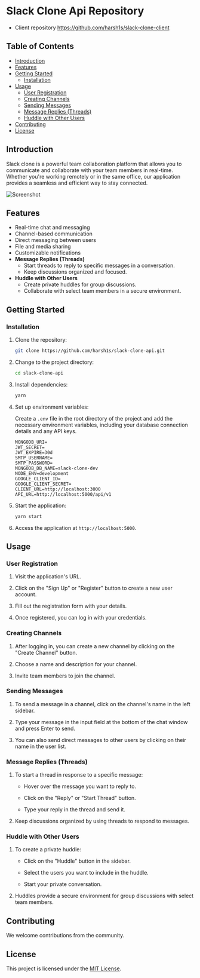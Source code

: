 # Slack Clone Api Repository

- Client repository https://github.com/harsh1s/slack-clone-client

## Table of Contents

- [Introduction](#introduction)
- [Features](#features)
- [Getting Started](#getting-started)
  - [Installation](#installation)
- [Usage](#usage)
  - [User Registration](#user-registration)
  - [Creating Channels](#creating-channels)
  - [Sending Messages](#sending-messages)
  - [Message Replies (Threads)](#message-replies-threads)
  - [Huddle with Other Users](#huddle-with-other-users)
- [Contributing](#contributing)
- [License](#license)

## Introduction

Slack clone is a powerful team collaboration platform that allows you to communicate and collaborate with your team members in real-time. Whether you're working remotely or in the same office, our application provides a seamless and efficient way to stay connected.

![Screenshot](https://res.cloudinary.com/harsh1s/image/upload/v1695161023/screenshot_jsd2mf.png)

## Features

- Real-time chat and messaging
- Channel-based communication
- Direct messaging between users
- File and media sharing
- Customizable notifications
- **Message Replies (Threads)**
  - Start threads to reply to specific messages in a conversation.
  - Keep discussions organized and focused.
- **Huddle with Other Users**
  - Create private huddles for group discussions.
  - Collaborate with select team members in a secure environment.

## Getting Started

### Installation

1. Clone the repository:

   ```bash
   git clone https://github.com/harsh1s/slack-clone-api.git
   ```

2. Change to the project directory:

   ```bash
   cd slack-clone-api
   ```

3. Install dependencies:

   ```bash
   yarn
   ```

4. Set up environment variables:

   Create a `.env` file in the root directory of the project and add the necessary environment variables, including your database connection details and any API keys.

   ```plaintext
   MONGODB_URI=
   JWT_SECRET=
   JWT_EXPIRE=30d
   SMTP_USERNAME=
   SMTP_PASSWORD=
   MONGODB_DB_NAME=slack-clone-dev
   NODE_ENV=development
   GOOGLE_CLIENT_ID=
   GOOGLE_CLIENT_SECRET=
   CLIENT_URL=http://localhost:3000
   API_URL=http://localhost:5000/api/v1
   ```

5. Start the application:

   ```bash
   yarn start
   ```

6. Access the application at `http://localhost:5000`.

## Usage

### User Registration

1. Visit the application's URL.

2. Click on the "Sign Up" or "Register" button to create a new user account.

3. Fill out the registration form with your details.

4. Once registered, you can log in with your credentials.

### Creating Channels

1. After logging in, you can create a new channel by clicking on the "Create Channel" button.

2. Choose a name and description for your channel.

3. Invite team members to join the channel.

### Sending Messages

1. To send a message in a channel, click on the channel's name in the left sidebar.

2. Type your message in the input field at the bottom of the chat window and press Enter to send.

3. You can also send direct messages to other users by clicking on their name in the user list.

### Message Replies (Threads)

1. To start a thread in response to a specific message:

   - Hover over the message you want to reply to.

   - Click on the "Reply" or "Start Thread" button.

   - Type your reply in the thread and send it.

2. Keep discussions organized by using threads to respond to messages.

### Huddle with Other Users

1. To create a private huddle:

   - Click on the "Huddle" button in the sidebar.

   - Select the users you want to include in the huddle.

   - Start your private conversation.

2. Huddles provide a secure environment for group discussions with select team members.

## Contributing

We welcome contributions from the community.

## License

This project is licensed under the [MIT License](LICENSE).
